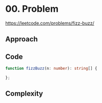 # 00. Problem
https://leetcode.com/problems/fizz-buzz/

## Approach

## Code
```ts
function fizzBuzz(n: number): string[] {

};
```

## Complexity
